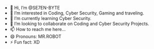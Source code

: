 - 👋 Hi, I’m @SE7EN-BYTE
- 👀 I’m interested in Coding, Cyber Security, Gaming and traveling.
- 🌱 I’m currently learning Cyber Security.
- 💞️ I’m looking to collaborate on Coding and Cyber Security Projects.
- 📫 How to reach me here...
- 😄 Pronouns: MR.ROBOT
- ⚡ Fun fact: XD

<!---
M7-R0B0T/M7-R0B0T is a ✨ special ✨ repository because its `README.md` (this file) appears on your GitHub profile.
You can click the Preview link to take a look at your changes.
--->
